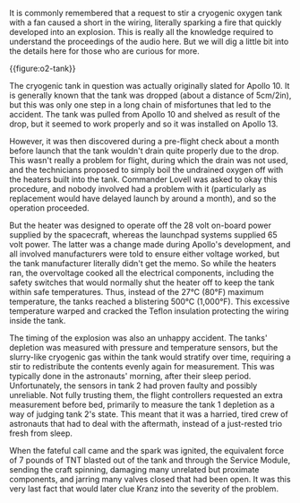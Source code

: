 It is commonly remembered that a request to stir a cryogenic oxygen tank with a fan caused a short in the wiring, literally sparking a fire that quickly developed into an explosion. This is really all the knowledge required to understand the proceedings of the audio here. But we will dig a little bit into the details here for those who are curious for more.

{{figure:o2-tank}}

The cryogenic tank in question was actually originally slated for Apollo 10. It is generally known that the tank was dropped (about a distance of 5cm/2in), but this was only one step in a long chain of misfortunes that led to the accident. The tank was pulled from Apollo 10 and shelved as result of the drop, but it seemed to work properly and so it was installed on Apollo 13.

However, it was then discovered during a pre-flight check about a month before launch that the tank wouldn't drain quite properly due to the drop. This wasn't really a problem for flight, during which the drain was not used, and the technicians proposed to simply boil the undrained oxygen off with the heaters built into the tank. Commander Lovell was asked to okay this procedure, and nobody involved had a problem with it (particularly as replacement would have delayed launch by around a month), and so the operation proceeded.

But the heater was designed to operate off the 28 volt on-board power supplied by the spacecraft, whereas the launchpad systems supplied 65 volt power. The latter was a change made during Apollo's development, and all involved manufacturers were told to ensure either voltage worked, but the tank manufacturer literally didn't get the memo. So while the heaters ran, the overvoltage cooked all the electrical components, including the safety switches that would normally shut the heater off to keep the tank within safe temperatures. Thus, instead of the 27&deg;C (80&deg;F) maximum temperature, the tanks reached a blistering 500&deg;C (1,000&deg;F). This excessive temperature warped and cracked the Teflon insulation protecting the wiring inside the tank.

The timing of the explosion was also an unhappy accident. The tanks' depletion was measured with pressure and temperature sensors, but the slurry-like cryogenic gas within the tank would stratify over time, requiring a stir to redistribute the contents evenly again for measurement. This was typically done in the astronauts' morning, after their sleep period. Unfortunately, the sensors in tank 2 had proven faulty and possibly unreliable. Not fully trusting them, the flight controllers requested an extra measurement before bed, primarily to measure the tank 1 depletion as a way of judging tank 2's state. This meant that it was a harried, tired crew of astronauts that had to deal with the aftermath, instead of a just-rested trio fresh from sleep.

When the fateful call came and the spark was ignited, the equivalent force of 7 pounds of TNT blasted out of the tank and through the Service Module, sending the craft spinning, damaging many unrelated but proximate components, and jarring many valves closed that had been open. It was this very last fact that would later clue Kranz into the severity of the problem.


